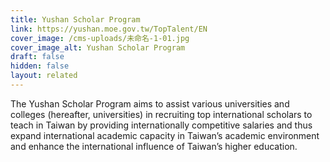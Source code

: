 ```yaml
---
title: Yushan Scholar Program
link: https://yushan.moe.gov.tw/TopTalent/EN
cover_image: /cms-uploads/未命名-1-01.jpg
cover_image_alt: Yushan Scholar Program
draft: false
hidden: false
layout: related
---
```

The Yushan Scholar Program aims to assist various universities and colleges (hereafter, universities) in recruiting top international scholars to teach in Taiwan by providing internationally competitive salaries and thus expand international academic capacity in Taiwan’s academic environment and enhance the international influence of Taiwan’s higher education.